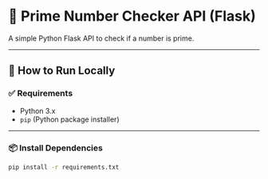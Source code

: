 # 🧪 Prime Number Checker API (Flask)

A simple Python Flask API to check if a number is prime.

---

## 🚀 How to Run Locally

### ✅ Requirements

- Python 3.x
- `pip` (Python package installer)

---

### 📦 Install Dependencies

```bash
pip install -r requirements.txt
